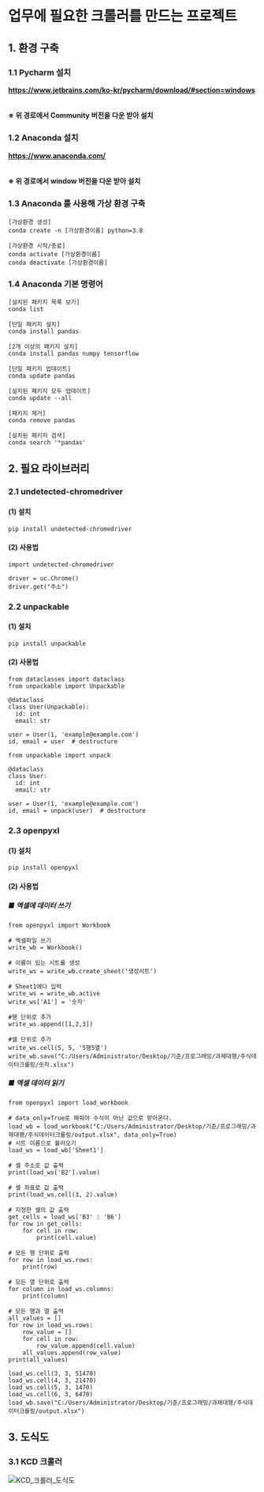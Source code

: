 [//]: <> (This is a comment)
[//]: <> (Titles)
# 업무에 필요한 크롤러를 만드는 프로젝트
## 1. 환경 구축
### 1.1 Pycharm 설치
**https://www.jetbrains.com/ko-kr/pycharm/download/#section=windows**
######
**※ 위 경로에서 Community 버전을 다운 받아 설치**
### 1.2 Anaconda 설치
**https://www.anaconda.com/**
######
**※ 위 경로에서 window 버전을 다운 받아 설치**
### 1.3 Anaconda 를 사용해 가상 환경 구축
```commandline
[가상환경 생성]
conda create -n [가상환경이름] python=3.8

[가상환경 시작/종료]
conda activate [가상환경이름]
conda deactivate [가상환경이름]
```
### 1.4 Anaconda 기본 명령어
```commandline
[설치된 패키지 목록 보기]
conda list

[단일 패키지 설치]
conda install pandas

[2개 이상의 패키지 설치]
conda install pandas numpy tensorflow

[단일 패키지 업데이트]
conda update pandas

[설치된 패키지 모두 업데이트]
conda update --all

[패키지 제거]
conda remove pandas

[설치된 패키지 검색]
conda search '*pandas'
```

## 2. 필요 라이브러리
### 2.1 undetected-chromedriver 
#### (1) 설치
```
pip install undetected-chromedriver
```
#### (2) 사용법
```commandline
import undetected-chromedriver

driver = uc.Chrome()
driver.get("주소")
```
### 2.2 unpackable
#### (1) 설치
```commandline
pip install unpackable
```
#### (2) 사용법
```commandline
from dataclasses import dataclass
from unpackable import Unpackable

@dataclass
class User(Unpackable):
  id: int
  email: str

user = User(1, 'example@example.com')
id, email = user  # destructure
```
```commandline
from unpackable import unpack

@dataclass
class User:
  id: int
  email: str

user = User(1, 'example@example.com')
id, email = unpack(user)  # destructure
```
### 2.3 openpyxl
#### (1) 설치
```commandline
pip install openpyxl
```
#### (2) 사용법
##### ■ 엑셀에 데이터 쓰기
```commandline
from openpyxl import Workbook

# 엑셀파일 쓰기
write_wb = Workbook()

# 이름이 있는 시트를 생성
write_ws = write_wb.create_sheet('생성시트')

# Sheet1에다 입력
write_ws = write_wb.active
write_ws['A1'] = '숫자'

#행 단위로 추가
write_ws.append([1,2,3])

#셀 단위로 추가
write_ws.cell(5, 5, '5행5열')
write_wb.save("C:/Users/Administrator/Desktop/기준/프로그래밍/과제대행/주식데이터크롤링/숫자.xlsx")
```
##### ■ 엑셀 데이터 읽기
```commandline
from openpyxl import load_workbook

# data_only=True로 해줘야 수식이 아닌 값으로 받아온다. 
load_wb = load_workbook("C:/Users/Administrator/Desktop/기준/프로그래밍/과제대행/주식데이터크롤링/output.xlsx", data_only=True)
# 시트 이름으로 불러오기 
load_ws = load_wb['Sheet1']

# 셀 주소로 값 출력
print(load_ws['B2'].value)

# 셀 좌표로 값 출력
print(load_ws.cell(3, 2).value)

# 지정한 셀의 값 출력
get_cells = load_ws['B3' : 'B6']
for row in get_cells:
    for cell in row:
        print(cell.value)

# 모든 행 단위로 출력
for row in load_ws.rows:
    print(row)

# 모든 열 단위로 출력
for column in load_ws.columns:
    print(column)

# 모든 행과 열 출력
all_values = []
for row in load_ws.rows:
    row_value = []
    for cell in row:
        row_value.append(cell.value)
    all_values.append(row_value)
print(all_values)

load_ws.cell(3, 3, 51470)
load_ws.cell(4, 3, 21470)
load_ws.cell(5, 3, 1470)
load_ws.cell(6, 3, 6470)
load_wb.save("C:/Users/Administrator/Desktop/기준/프로그래밍/과제대행/주식데이터크롤링/output.xlsx")
```
## 3. 도식도
### 3.1 KCD 크롤러
![KCD_크롤러_도식도](./images/KCD_크롤러_도식도.PNG)
